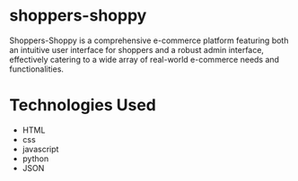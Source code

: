 # shoppers-shoppy

Shoppers-Shoppy is a comprehensive e-commerce platform featuring both an intuitive user interface for shoppers and a robust admin interface, effectively catering to a wide array of real-world e-commerce needs and functionalities.

# Technologies Used

<ul>
  <li>HTML</li>
  <li>css</li>
  <li>javascript </li>
  <li>python</li>
  <li>JSON</li>
</ul>
